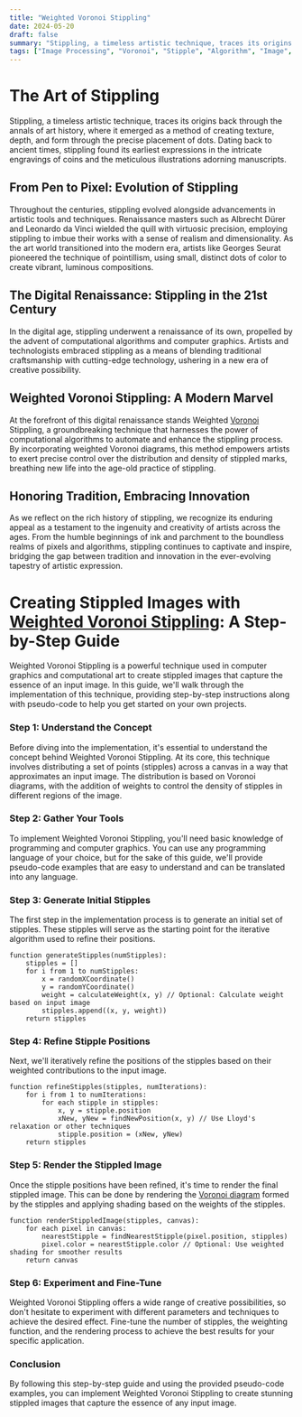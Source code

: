 ```yaml
---
title: "Weighted Voronoi Stippling"
date: 2024-05-20
draft: false
summary: "Stippling, a timeless artistic technique, traces its origins back through the annals of art history, where it emerged as a method of creating texture, depth, and form through the precise placement of dots."
tags: ["Image Processing", "Voronoi", "Stipple", "Algorithm", "Image", "Paper"]
---
```


# The Art of Stippling

Stippling, a timeless artistic technique, traces its origins back through the annals of art history, where it emerged as a method of creating texture, depth, and form through the precise placement of dots. Dating back to ancient times, stippling found its earliest expressions in the intricate engravings of coins and the meticulous illustrations adorning manuscripts.

## From Pen to Pixel: Evolution of Stippling

Throughout the centuries, stippling evolved alongside advancements in artistic tools and techniques. Renaissance masters such as Albrecht Dürer and Leonardo da Vinci wielded the quill with virtuosic precision, employing stippling to imbue their works with a sense of realism and dimensionality. As the art world transitioned into the modern era, artists like Georges Seurat pioneered the technique of pointillism, using small, distinct dots of color to create vibrant, luminous compositions.

## The Digital Renaissance: Stippling in the 21st Century

In the digital age, stippling underwent a renaissance of its own, propelled by the advent of computational algorithms and computer graphics. Artists and technologists embraced stippling as a means of blending traditional craftsmanship with cutting-edge technology, ushering in a new era of creative possibility.

## Weighted Voronoi Stippling: A Modern Marvel

At the forefront of this digital renaissance stands Weighted [Voronoi](https://aestheticvoyager.github.io/aesvoy/posts/voronoi-diagram/) Stippling, a groundbreaking technique that harnesses the power of computational algorithms to automate and enhance the stippling process. By incorporating weighted Voronoi diagrams, this method empowers artists to exert precise control over the distribution and density of stippled marks, breathing new life into the age-old practice of stippling.

## Honoring Tradition, Embracing Innovation

As we reflect on the rich history of stippling, we recognize its enduring appeal as a testament to the ingenuity and creativity of artists across the ages. From the humble beginnings of ink and parchment to the boundless realms of pixels and algorithms, stippling continues to captivate and inspire, bridging the gap between tradition and innovation in the ever-evolving tapestry of artistic expression.

# Creating Stippled Images with [Weighted Voronoi Stippling](https://www.cs.ubc.ca/labs/imager/tr/2002/secord2002b/secord.2002b.pdf): A Step-by-Step Guide

Weighted Voronoi Stippling is a powerful technique used in computer graphics and computational art to create stippled images that capture the essence of an input image. In this guide, we'll walk through the implementation of this technique, providing step-by-step instructions along with pseudo-code to help you get started on your own projects.

### Step 1: Understand the Concept

Before diving into the implementation, it's essential to understand the concept behind Weighted Voronoi Stippling. At its core, this technique involves distributing a set of points (stipples) across a canvas in a way that approximates an input image. The distribution is based on Voronoi diagrams, with the addition of weights to control the density of stipples in different regions of the image.

### Step 2: Gather Your Tools

To implement Weighted Voronoi Stippling, you'll need basic knowledge of programming and computer graphics. You can use any programming language of your choice, but for the sake of this guide, we'll provide pseudo-code examples that are easy to understand and can be translated into any language.

### Step 3: Generate Initial Stipples

The first step in the implementation process is to generate an initial set of stipples. These stipples will serve as the starting point for the iterative algorithm used to refine their positions.

```pseudo-code
function generateStipples(numStipples):
    stipples = []
    for i from 1 to numStipples:
        x = randomXCoordinate()
        y = randomYCoordinate()
        weight = calculateWeight(x, y) // Optional: Calculate weight based on input image
        stipples.append((x, y, weight))
    return stipples
```

### Step 4: Refine Stipple Positions

Next, we'll iteratively refine the positions of the stipples based on their weighted contributions to the input image.

```pseudo-code
function refineStipples(stipples, numIterations):
    for i from 1 to numIterations:
        for each stipple in stipples:
            x, y = stipple.position
            xNew, yNew = findNewPosition(x, y) // Use Lloyd's relaxation or other techniques
            stipple.position = (xNew, yNew)
    return stipples
```

### Step 5: Render the Stippled Image

Once the stipple positions have been refined, it's time to render the final stippled image. This can be done by rendering the [Voronoi diagram](https://aestheticvoyager.github.io/aesvoy/posts/voronoi-diagram/) formed by the stipples and applying shading based on the weights of the stipples.

```pseudo-code
function renderStippledImage(stipples, canvas):
    for each pixel in canvas:
        nearestStipple = findNearestStipple(pixel.position, stipples)
        pixel.color = nearestStipple.color // Optional: Use weighted shading for smoother results
    return canvas
```

### Step 6: Experiment and Fine-Tune

Weighted Voronoi Stippling offers a wide range of creative possibilities, so don't hesitate to experiment with different parameters and techniques to achieve the desired effect. Fine-tune the number of stipples, the weighting function, and the rendering process to achieve the best results for your specific application.

### Conclusion

By following this step-by-step guide and using the provided pseudo-code examples, you can implement Weighted Voronoi Stippling to create stunning stippled images that capture the essence of any input image.
